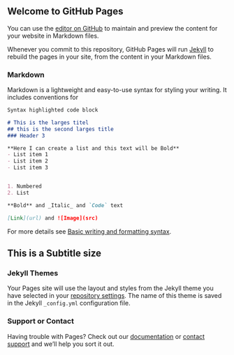 ## Welcome to GitHub Pages

You can use the [editor on GitHub](https://github.com/NorbertBM/MyTestPage.github.io/edit/main/index.md) to maintain and preview the content for your website in Markdown files.

Whenever you commit to this repository, GitHub Pages will run [Jekyll](https://jekyllrb.com/) to rebuild the pages in your site, from the content in your Markdown files.

### Markdown

Markdown is a lightweight and easy-to-use syntax for styling your writing. It includes conventions for

```markdown this is a code snippet
Syntax highlighted code block

# This is the larges titel
## this is the second larges title
### Header 3

**Here I can create a list and this text will be Bold**
- List item 1
- List item 2
- List item 3


1. Numbered
2. List

**Bold** and _Italic_ and `Code` text

[Link](url) and ![Image](src)
```

For more details see [Basic writing and formatting syntax](https://docs.github.com/en/github/writing-on-github/getting-started-with-writing-and-formatting-on-github/basic-writing-and-formatting-syntax).

## This is a Subtitle size

### Jekyll Themes

Your Pages site will use the layout and styles from the Jekyll theme you have selected in your [repository settings](https://github.com/NorbertBM/MyTestPage.github.io/settings/pages). The name of this theme is saved in the Jekyll `_config.yml` configuration file.

### Support or Contact

Having trouble with Pages? Check out our [documentation](https://docs.github.com/categories/github-pages-basics/) or [contact support](https://support.github.com/contact) and we’ll help you sort it out.
